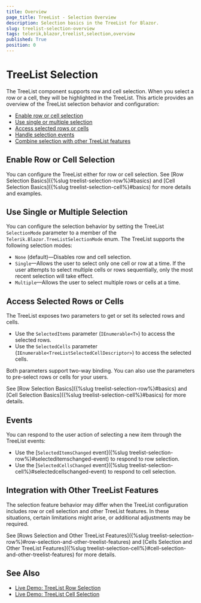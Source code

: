 ```yaml
---
title: Overview
page_title: TreeList - Selection Overview
description: Selection basics in the TreeList for Blazor.
slug: treelist-selection-overview
tags: telerik,blazor,treelist,selection,overview 
published: True
position: 0
---
```


# TreeList Selection

The TreeList component supports row and cell selection. When you select a row or a cell, they will be highlighted in the TreeList. This article provides an overview of the TreeList selection behavior and configuration:

* [Enable row or cell selection](#enable-row-or-cell-selection)
* [Use single or multiple selection](#use-single-or-multiple-selection)
* [Access selected rows or cells](#access-selected-rows-or-cells)
* [Handle selection events](#events)
* [Combine selection with other TreeList features](#integration-with-other-treelist-features)

## Enable Row or Cell Selection

You can configure the TreeList either for row or cell selection. See [Row Selection Basics]({%slug treelist-selection-row%}#basics) and [Cell Selection Basics]({%slug treelist-selection-cell%}#basics) for more details and examples.

## Use Single or Multiple Selection

You can configure the selection behavior by setting the TreeList `SelectionMode` parameter to a member of the `Telerik.Blazor.TreeListSelectionMode` enum. The TreeList supports the following selection modes:

* `None` (default)—Disables row and cell selection.
* `Single`—Allows the user to select only one cell or row at a time. If the user attempts to select multiple cells or rows sequentially, only the most recent selection will take effect.
* `Multiple`—Allows the user to select multiple rows or cells at a time.

## Access Selected Rows or Cells

The TreeList exposes two parameters to get or set its selected rows and cells.

* Use the `SelectedItems` parameter (`IEnumerable<T>`) to access the selected rows.
* Use the `SelectedCells` parameter (`IEnumerable<TreeListSelectedCellDescriptor>`) to access the selected cells.

Both parameters support two-way binding. You can also use the parameters to pre-select rows or cells for your users.

See [Row Selection Basics]({%slug treelist-selection-row%}#basics) and [Cell Selection Basics]({%slug treelist-selection-cell%}#basics) for more details.

## Events

You can respond to the user action of selecting a new item through the TreeList events:

* Use the [`SelectedItemsChanged` event]({%slug treelist-selection-row%}#selecteditemschanged-event) to respond to row selection.
* Use the [`SelectedCellsChanged` event]({%slug treelist-selection-cell%}#selectedcellschanged-event) to respond to cell selection.

## Integration with Other TreeList Features

The selection feature behavior may differ when the TreeList configuration includes row or cell selection and other TreeList features. In these situations, certain limitations might arise, or additional adjustments may be required.

See [Rows Selection and Other TreeList Features]({%slug treelist-selection-row%}#row-selection-and-other-treelist-features) and [Cells Selection and Other TreeList Features]({%slug treelist-selection-cell%}#cell-selection-and-other-treelist-features) for more details.

## See Also

* [Live Demo: TreeList Row Selection](https://demos.telerik.com/blazor-ui/treelist/row-selection)
* [Live Demo: TreeList Cell Selection](https://demos.telerik.com/blazor-ui/treelist/cell-selection)